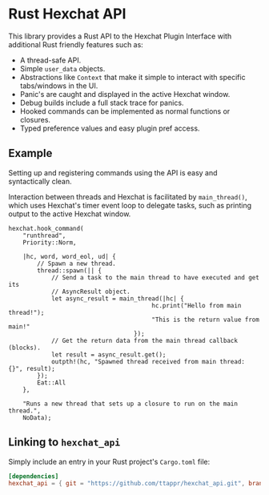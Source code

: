 
# Rust Hexchat API

This library provides a Rust API to the Hexchat Plugin Interface with additional
Rust friendly features such as:
* A thread-safe API.
* Simple `user_data` objects.
* Abstractions like `Context` that make it simple to interact with specific tabs/windows in the UI.
* Panic's are caught and displayed in the active Hexchat window.
* Debug builds include a full stack trace for panics.
* Hooked commands can be implemented as normal functions or closures.
* Typed preference values and easy plugin pref access.

## Example

Setting up and registering commands using the API is easy and syntactically 
clean. 

Interaction between threads and Hexchat is facilitated by `main_thread()`, which
uses Hexchat's timer event loop to delegate tasks, such as printing output
to the active Hexchat window.

```rust,no_run
hexchat.hook_command(
    "runthread",
    Priority::Norm,

    |hc, word, word_eol, ud| {
        // Spawn a new thread.
        thread::spawn(|| {
            // Send a task to the main thread to have executed and get its
            // AsyncResult object.
            let async_result = main_thread(|hc| {
                                        hc.print("Hello from main thread!");
                                        "This is the return value from main!"
                                   });
            // Get the return data from the main thread callback (blocks).
            let result = async_result.get();
            outpth!(hc, "Spawned thread received from main thread: {}", result);
        });
        Eat::All
    },

    "Runs a new thread that sets up a closure to run on the main thread.",
    NoData);
```

## Linking to `hexchat_api`

Simply include an entry in your Rust project's `Cargo.toml` file:

```toml
[dependencies]
hexchat_api = { git = "https://github.com/ttappr/hexchat_api.git", branch = "main" }
```

